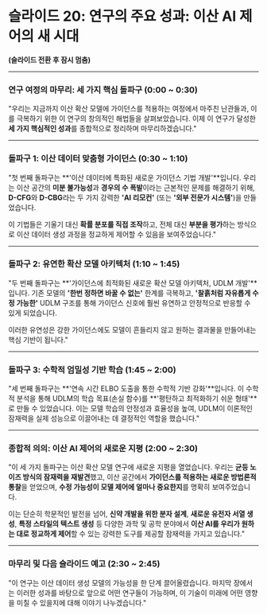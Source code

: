 # 슬라이드 20: 연구의 주요 성과: 이산 AI 제어의 새 시대

**(슬라이드 전환 후 잠시 멈춤)**

---

### **연구 여정의 마무리: 세 가지 핵심 돌파구 (0:00 ~ 0:30)**

"우리는 지금까지 이산 확산 모델에 가이던스를 적용하는 여정에서 마주친 난관들과, 이를 극복하기 위한 이 연구의 창의적인 해법들을 살펴보았습니다. 이제 이 연구가 달성한 **세 가지 핵심적인 성과**를 종합적으로 정리하며 마무리하겠습니다."

---

### **돌파구 1: 이산 데이터 맞춤형 가이던스 (0:30 ~ 1:10)**

"첫 번째 돌파구는 **'이산 데이터에 특화된 새로운 가이던스 기법 개발'**입니다. 우리는 이산 공간의 **미분 불가능성**과 **경우의 수 폭발**이라는 근본적인 문제를 해결하기 위해, **D-CFG**와 **D-CBG**라는 두 가지 강력한 **'AI 리모컨'** (또는 **'외부 전문가 시스템'**)을 만들었습니다.

이 기법들은 기울기 대신 **확률 분포를 직접 조작**하고, 전체 대신 **부분을 평가**하는 방식으로 이산 데이터 생성 과정을 정교하게 제어할 수 있음을 보여주었습니다."

---

### **돌파구 2: 유연한 확산 모델 아키텍처 (1:10 ~ 1:45)**

"두 번째 돌파구는 **'가이던스에 최적화된 새로운 확산 모델 아키텍처, UDLM 개발'**입니다. 기존 모델의 **'한번 정하면 바꿀 수 없는'** 한계를 극복하고, **'찰흙처럼 자유롭게 수정 가능한'** UDLM 구조를 통해 가이던스 신호에 훨씬 유연하고 안정적으로 반응할 수 있게 되었습니다.

이러한 유연성은 강한 가이던스에도 모델이 흔들리지 않고 원하는 결과물을 만들어내는 핵심 기반이 됩니다."

---

### **돌파구 3: 수학적 엄밀성 기반 학습 (1:45 ~ 2:00)**

"세 번째 돌파구는 **'연속 시간 ELBO 도출을 통한 수학적 기반 강화'**입니다. 이 수학적 분석을 통해 UDLM의 학습 목표(손실 함수)를 **'평탄하고 최적화하기 쉬운 형태'**로 만들 수 있었습니다. 이는 모델 학습의 안정성과 효율성을 높여, UDLM이 이론적인 잠재력을 실제 성능으로 이끌어내는 데 결정적인 역할을 했습니다."

---

### **종합적 의의: 이산 AI 제어의 새로운 지평 (2:00 ~ 2:30)**

"이 세 가지 돌파구는 이산 확산 모델 연구에 새로운 지평을 열었습니다. 우리는 **균등 노이즈 방식의 잠재력을 재발견**했고, 이산 공간에서 **가이던스를 적용하는 새로운 방법론적 통찰**을 얻었으며, **수정 가능성이 모델 제어에 얼마나 중요한지**를 명확히 보여주었습니다.

이는 단순히 학문적인 발전을 넘어, **신약 개발을 위한 분자 설계**, **새로운 유전자 서열 생성**, **특정 스타일의 텍스트 생성** 등 다양한 과학 및 공학 분야에서 **이산 AI를 우리가 원하는 대로 정교하게 제어**할 수 있는 강력한 도구를 제공할 잠재력을 가지고 있습니다."

---

### **마무리 및 다음 슬라이드 예고 (2:30 ~ 2:45)**

"이 연구는 이산 데이터 생성 모델의 가능성을 한 단계 끌어올렸습니다. 마지막 장에서는 이러한 성과를 바탕으로 앞으로 어떤 연구들이 가능하며, 이 기술이 미래에 어떤 영향을 미칠 수 있을지에 대해 이야기 나누겠습니다."
